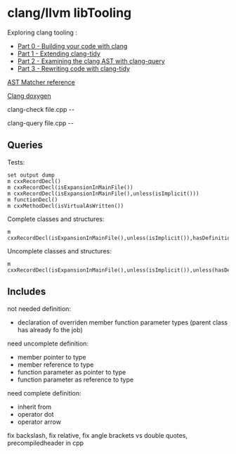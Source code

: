 # clang/llvm libTooling

Exploring clang tooling :

- [Part 0 - Building your code with clang](https://blogs.msdn.microsoft.com/vcblog/2018/09/18/exploring-clang-tooling-part-0-building-your-code-with-clang/)
- [Part 1 - Extending clang-tidy](https://blogs.msdn.microsoft.com/vcblog/2018/10/19/exploring-clang-tooling-part-1-extending-clang-tidy/)
- [Part 2 - Examining the clang AST with clang-query](https://blogs.msdn.microsoft.com/vcblog/2018/10/23/exploring-clang-tooling-part-2-examining-the-clang-ast-with-clang-query/)
- [Part 3 - Rewriting code with clang-tidy](https://blogs.msdn.microsoft.com/vcblog/2018/11/06/exploring-clang-tooling-part-3-rewriting-code-with-clang-tidy/)

[AST Matcher reference](http://clang.llvm.org/docs/LibASTMatchersReference.html)

[Clang doxygen](https://clang.llvm.org/doxygen/classclang_1_1FunctionDecl.html)

clang-check file.cpp --

clang-query file.cpp --

## Queries

Tests:

```plaintext
set output dump
m cxxRecordDecl()
m cxxRecordDecl(isExpansionInMainFile())
m cxxRecordDecl(isExpansionInMainFile(),unless(isImplicit()))
m functionDecl()
m cxxMethodDecl(isVirtualAsWritten())
```

Complete classes and structures:

```plaintext
m cxxRecordDecl(isExpansionInMainFile(),unless(isImplicit()),hasDefinition())
```

Uncomplete classes and structures:

```plaintext
m cxxRecordDecl(isExpansionInMainFile(),unless(isImplicit()),unless(hasDefinition()))
```

## Includes

not needed definition:

- declaration of overriden member function parameter types (parent class has already fo the job)

need uncomplete definition:

- member pointer to type
- member reference to type
- function parameter as pointer to type
- function parameter as reference to type

need complete definition:

- inherit from
- operator dot
- operator arrow

fix backslash, fix relative, fix angle brackets vs double quotes, precompiledheader in cpp